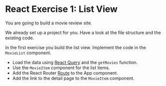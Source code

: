 # React Exercise 1: List View

You are going to build a movie review site.

We already set up a project for you. Have a look at the
file structure and the existing code.


In the first exercise you build the list view.
Implement the code in the `MovieList` component.

- Load the data using [React Query](https://react-query.tanstack.com/gui/queries) and the `getMovies` function.
- Use the `MovieItem` component for the list items.
- Add the React Router [Route](https://reactrouter.com/web/example/basic) to the App component.
- Add the link to the detail page to the `MovieItem` component.
